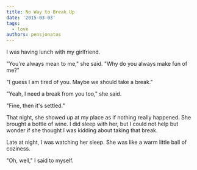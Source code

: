 ```yaml
---
title: No Way to Break Up
date: '2015-03-03'
tags:
  - love
authors: pensjonatus
---
```


I was having lunch with my girlfriend.

"You're always mean to me," she said. "Why do you always make fun of me?"

<!-- truncate -->

"I guess I am tired of you. Maybe we should take a break."

"Yeah, I need a break from you too," she said.

"Fine, then it's settled."

That night, she showed up at my place as if nothing really happened. She brought
a bottle of wine. I did sleep with her, but I could not help but wonder if she
thought I was kidding about taking that break.

Late at night, I was watching her sleep. She was like a warm little ball of
coziness.

"Oh, well," I said to myself.
